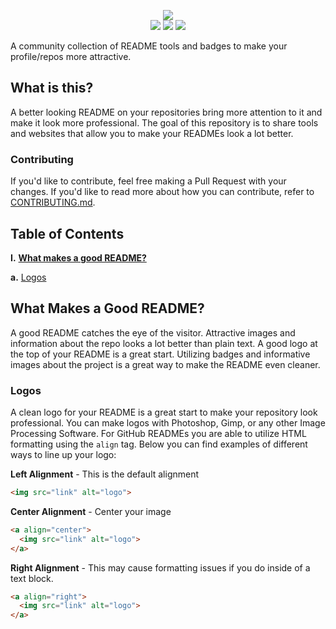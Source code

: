 <p align="center">
  <img src="https://mbcdn.sfo2.cdn.digitaloceanspaces.com/logo.png">
  <br>
  <img src="https://visitor-badge.laobi.icu/badge?page_id=M4cs.Pretty-Readme">
  <img src="https://img.shields.io/badge/Hacktoberfest-2020-blueviolet">
  <img src="https://img.shields.io/github/stars/M4cs/Pretty-Readme">
</p>

A community collection of README tools and badges to make your profile/repos more attractive.

## What is this?

A better looking README on your repositories bring more attention to it and make it look more professional. The goal of this repository is to share tools and websites that allow you to make your READMEs look a lot better.

### Contributing

If you'd like to contribute, feel free making a Pull Request with your changes. If you'd like to read more about how you can contribute, refer to [CONTRIBUTING.md](https://github.com/M4cs/Pretty-Readme/blob/master/CONTRIBUTING.md).

## Table of Contents

**I.** [**What makes a good README?**](https://github.com/M4cs/Pretty-Readme#what-makes-a-good-readme)

  **a.** [Logos](https://github.com/M4cs/Pretty-Readme#logos)

## What Makes a Good README?

A good README catches the eye of the visitor. Attractive images and information about the repo looks a lot better than plain text. A good logo at the top of your README is a great start. Utilizing badges and informative images about the project is a great way to make the README even cleaner.

### Logos

A clean logo for your README is a great start to make your repository look professional. You can make logos with Photoshop, Gimp, or any other Image Processing Software. For GitHub READMEs you are able to utilize HTML formatting using the `align` tag. Below you can find examples of different ways to line up your logo:

**Left Alignment** - This is the default alignment

```html
<img src="link" alt="logo">
```

**Center Alignment** - Center your image

```html
<a align="center">
  <img src="link" alt="logo">
</a>
```

**Right Alignment** - This may cause formatting issues if you do inside of a text block.

```html
<a align="right">
  <img src="link" alt="logo">
</a>
```
